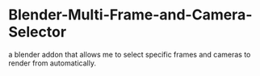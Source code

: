 # Blender-Multi-Frame-and-Camera-Selector
a blender addon that allows me to select specific frames and cameras to render from automatically. 
